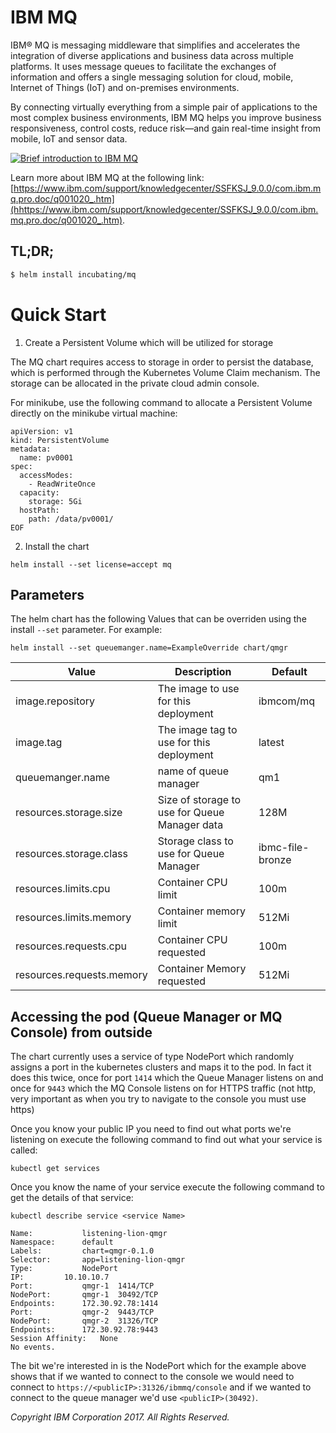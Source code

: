 # IBM MQ

IBM® MQ is messaging middleware that simplifies and accelerates the integration of diverse applications and business data across multiple platforms. It uses message queues to facilitate the exchanges of information and offers a single messaging solution for cloud, mobile, Internet of Things (IoT) and on-premises environments.

By connecting virtually everything from a simple pair of applications to the most complex business environments, IBM MQ helps you improve business responsiveness, control costs, reduce risk—and gain real-time insight from mobile, IoT and sensor data.

[![Brief introduction to IBM MQ](https://www.youtube.com/watch?v=iHktrluYeA4/0.jpg)](https://www.youtube.com/watch?v=iHktrluYeA4)

Learn more about IBM MQ at the following link: [https://www.ibm.com/support/knowledgecenter/SSFKSJ_9.0.0/com.ibm.mq.pro.doc/q001020_.htm](hhttps://www.ibm.com/support/knowledgecenter/SSFKSJ_9.0.0/com.ibm.mq.pro.doc/q001020_.htm).

## TL;DR;

```bash
$ helm install incubating/mq
```

# Quick Start

1. Create a Persistent Volume which will be utilized for storage

The MQ chart requires access to storage in order to persist the database, which is performed through the Kubernetes Volume Claim mechanism. The storage can be allocated in the private cloud admin console. 

For minikube, use the following command to allocate a Persistent Volume directly on the minikube virtual machine: 

```cat <<EOF | kubectl create -f -
apiVersion: v1
kind: PersistentVolume
metadata:
  name: pv0001
spec:
  accessModes:
    - ReadWriteOnce
  capacity:
    storage: 5Gi
  hostPath:
    path: /data/pv0001/
EOF
```

2. Install the chart

```helm install --set license=accept mq```

Parameters
------------
The helm chart has the following Values that can be overriden using the install `--set` parameter. For example:

`helm install --set queuemanger.name=ExampleOverride chart/qmgr`

| Value                     | Description                                   | Default          |
|---------------------------|-----------------------------------------------|------------------|
| image.repository          | The image to use for this deployment          | ibmcom/mq        |
| image.tag                 | The image tag to use for this deployment      | latest           |
| queuemanger.name          | name of queue manager                         | qm1              |
| resources.storage.size    | Size of storage to use for Queue Manager data | 128M             |
| resources.storage.class   | Storage class to use for Queue Manager        | ibmc-file-bronze |
| resources.limits.cpu      | Container CPU limit                           | 100m             |
| resources.limits.memory   | Container memory limit                        | 512Mi            |
| resources.requests.cpu    | Container CPU requested                       | 100m             |
| resources.requests.memory | Container Memory requested                    | 512Mi            |

Accessing the pod (Queue Manager or MQ Console) from outside
-----------------------
The chart currently uses a service of type NodePort which randomly assigns a port in the kubernetes clusters and maps it to the pod. In fact it does this twice, once for port `1414` which the Queue Manager listens on and once for `9443` which the MQ Console listens on for HTTPS traffic (not http, very important as when you try to navigate to the console you must use https)

Once you know your public IP you need to find out what ports we're listening on execute the following command to find out what your service is called:

`kubectl get services`

Once you know the name of your service execute the following command to get the details of that service:

`kubectl describe service <service Name>`

```
Name:			listening-lion-qmgr
Namespace:		default
Labels:			chart=qmgr-0.1.0
Selector:		app=listening-lion-qmgr
Type:			NodePort
IP:			10.10.10.7
Port:			qmgr-1	1414/TCP
NodePort:		qmgr-1	30492/TCP
Endpoints:		172.30.92.78:1414
Port:			qmgr-2	9443/TCP
NodePort:		qmgr-2	31326/TCP
Endpoints:		172.30.92.78:9443
Session Affinity:	None
No events.
```

The bit we're interested in is the NodePort which for the example above shows that if we wanted to connect to the console we would need to connect to `https://<publicIP>:31326/ibmmq/console` and if we wanted to connect to the queue manager we'd use `<publicIP>(30492)`.

_Copyright IBM Corporation 2017. All Rights Reserved._